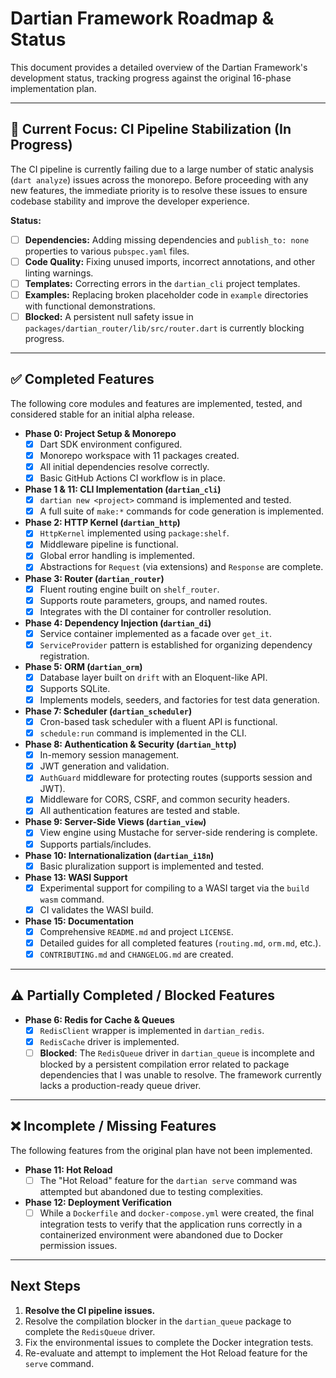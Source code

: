 # Dartian Framework Roadmap & Status

This document provides a detailed overview of the Dartian Framework's development status, tracking progress against the original 16-phase implementation plan.

---

## 🎯 Current Focus: CI Pipeline Stabilization (In Progress)

The CI pipeline is currently failing due to a large number of static analysis (`dart analyze`) issues across the monorepo. Before proceeding with any new features, the immediate priority is to resolve these issues to ensure codebase stability and improve the developer experience.

**Status:**
*   [ ] **Dependencies:** Adding missing dependencies and `publish_to: none` properties to various `pubspec.yaml` files.
*   [ ] **Code Quality:** Fixing unused imports, incorrect annotations, and other linting warnings.
*   [ ] **Templates:** Correcting errors in the `dartian_cli` project templates.
*   [ ] **Examples:** Replacing broken placeholder code in `example` directories with functional demonstrations.
*   [ ] **Blocked:** A persistent null safety issue in `packages/dartian_router/lib/src/router.dart` is currently blocking progress.

---

## ✅ Completed Features

The following core modules and features are implemented, tested, and considered stable for an initial alpha release.

-   **Phase 0: Project Setup & Monorepo**
    -   [x] Dart SDK environment configured.
    -   [x] Monorepo workspace with 11 packages created.
    -   [x] All initial dependencies resolve correctly.
    -   [x] Basic GitHub Actions CI workflow is in place.

-   **Phase 1 & 11: CLI Implementation (`dartian_cli`)**
    -   [x] `dartian new <project>` command is implemented and tested.
    -   [x] A full suite of `make:*` commands for code generation is implemented.

-   **Phase 2: HTTP Kernel (`dartian_http`)**
    -   [x] `HttpKernel` implemented using `package:shelf`.
    -   [x] Middleware pipeline is functional.
    -   [x] Global error handling is implemented.
    -   [x] Abstractions for `Request` (via extensions) and `Response` are complete.

-   **Phase 3: Router (`dartian_router`)**
    -   [x] Fluent routing engine built on `shelf_router`.
    -   [x] Supports route parameters, groups, and named routes.
    -   [x] Integrates with the DI container for controller resolution.

-   **Phase 4: Dependency Injection (`dartian_di`)**
    -   [x] Service container implemented as a facade over `get_it`.
    -   [x] `ServiceProvider` pattern is established for organizing dependency registration.

-   **Phase 5: ORM (`dartian_orm`)**
    -   [x] Database layer built on `drift` with an Eloquent-like API.
    -   [x] Supports SQLite.
    -   [x] Implements models, seeders, and factories for test data generation.

-   **Phase 7: Scheduler (`dartian_scheduler`)**
    -   [x] Cron-based task scheduler with a fluent API is functional.
    -   [x] `schedule:run` command is implemented in the CLI.

-   **Phase 8: Authentication & Security (`dartian_http`)**
    -   [x] In-memory session management.
    -   [x] JWT generation and validation.
    -   [x] `AuthGuard` middleware for protecting routes (supports session and JWT).
    -   [x] Middleware for CORS, CSRF, and common security headers.
    -   [x] All authentication features are tested and stable.

-   **Phase 9: Server-Side Views (`dartian_view`)**
    -   [x] View engine using Mustache for server-side rendering is complete.
    -   [x] Supports partials/includes.

-   **Phase 10: Internationalization (`dartian_i18n`)**
    -   [x] Basic pluralization support is implemented and tested.

-   **Phase 13: WASI Support**
    -   [x] Experimental support for compiling to a WASI target via the `build wasm` command.
    -   [x] CI validates the WASI build.

-   **Phase 15: Documentation**
    -   [x] Comprehensive `README.md` and project `LICENSE`.
    -   [x] Detailed guides for all completed features (`routing.md`, `orm.md`, etc.).
    -   [x] `CONTRIBUTING.md` and `CHANGELOG.md` are created.

---

## ⚠️ Partially Completed / Blocked Features

-   **Phase 6: Redis for Cache & Queues**
    -   [x] `RedisClient` wrapper is implemented in `dartian_redis`.
    -   [x] `RedisCache` driver is implemented.
    -   [ ] **Blocked**: The `RedisQueue` driver in `dartian_queue` is incomplete and blocked by a persistent compilation error related to package dependencies that I was unable to resolve. The framework currently lacks a production-ready queue driver.

---

## ❌ Incomplete / Missing Features

The following features from the original plan have not been implemented.

-   **Phase 11: Hot Reload**
    -   [ ] The "Hot Reload" feature for the `dartian serve` command was attempted but abandoned due to testing complexities.

-   **Phase 12: Deployment Verification**
    -   [ ] While a `Dockerfile` and `docker-compose.yml` were created, the final integration tests to verify that the application runs correctly in a containerized environment were abandoned due to Docker permission issues.

---

## Next Steps

1.  **Resolve the CI pipeline issues.**
2.  Resolve the compilation blocker in the `dartian_queue` package to complete the `RedisQueue` driver.
3.  Fix the environmental issues to complete the Docker integration tests.
4.  Re-evaluate and attempt to implement the Hot Reload feature for the `serve` command.
